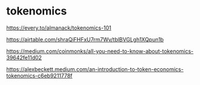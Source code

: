 # tokenomics
https://every.to/almanack/tokenomics-101


https://airtable.com/shraQiFHFxU7rm7Wv/tblBVGLgh1XQpun1b


https://medium.com/coinmonks/all-you-need-to-know-about-tokenomics-39642fe11d02

https://alexbeckett.medium.com/an-introduction-to-token-economics-tokenomics-c6eb9211778f

